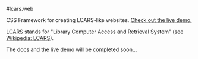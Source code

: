 #lcars.web

CSS Framework for creating LCARS-like websites. [Check out the live demo.](http://tklepzig.github.io/lcars.web/)

LCARS stands for "Library Computer Access and Retrieval System" (see [Wikipedia: LCARS](https://en.wikipedia.org/wiki/LCARS)).

The docs and the live demo will be completed soon...

